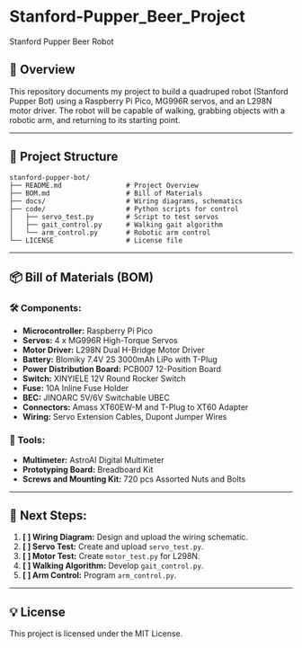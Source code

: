 # Stanford-Pupper_Beer_Project
Stanford Pupper Beer Robot
## 🐶 Overview
This repository documents my project to build a quadruped robot (Stanford Pupper Bot) using a Raspberry Pi Pico, MG996R servos, and an L298N motor driver. The robot will be capable of walking, grabbing objects with a robotic arm, and returning to its starting point.

---
## 📂 Project Structure
```
stanford-pupper-bot/
├── README.md                # Project Overview
├── BOM.md                   # Bill of Materials
├── docs/                    # Wiring diagrams, schematics
├── code/                    # Python scripts for control
│   ├── servo_test.py        # Script to test servos
│   ├── gait_control.py      # Walking gait algorithm
│   └── arm_control.py       # Robotic arm control
└── LICENSE                  # License file
```

---
## 📦 Bill of Materials (BOM)
### 🛠️ Components:
- **Microcontroller:** Raspberry Pi Pico
- **Servos:** 4 x MG996R High-Torque Servos
- **Motor Driver:** L298N Dual H-Bridge Motor Driver
- **Battery:** Blomiky 7.4V 2S 3000mAh LiPo with T-Plug
- **Power Distribution Board:** PCB007 12-Position Board
- **Switch:** XINYIELE 12V Round Rocker Switch
- **Fuse:** 10A Inline Fuse Holder
- **BEC:** JINOARC 5V/6V Switchable UBEC
- **Connectors:** Amass XT60EW-M and T-Plug to XT60 Adapter
- **Wiring:** Servo Extension Cables, Dupont Jumper Wires

### 🧰 Tools:
- **Multimeter:** AstroAI Digital Multimeter
- **Prototyping Board:** Breadboard Kit
- **Screws and Mounting Kit:** 720 pcs Assorted Nuts and Bolts

---
## 📝 Next Steps:
1. **[ ] Wiring Diagram:** Design and upload the wiring schematic.
2. **[ ] Servo Test:** Create and upload `servo_test.py`.
3. **[ ] Motor Test:** Create `motor_test.py` for L298N.
4. **[ ] Walking Algorithm:** Develop `gait_control.py`.
5. **[ ] Arm Control:** Program `arm_control.py`.

---
## 💡 License
This project is licensed under the MIT License.